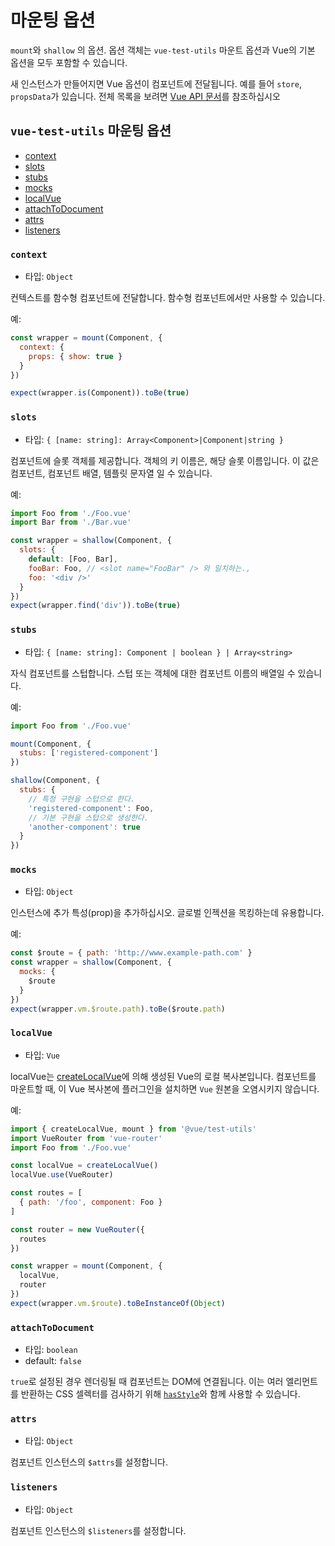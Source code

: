 # 마운팅 옵션

`mount`와 `shallow` 의 옵션. 옵션 객체는 `vue-test-utils` 마운트 옵션과 Vue의 기본 옵션을 모두 포함할 수 있습니다.

새 인스턴스가 만들어지면 Vue 옵션이 컴포넌트에 전달됩니다. 예를 들어 `store`, `propsData`가 있습니다. 전체 목록을 보려면 [Vue API 문서](https://vuejs.org/v2/api/)를 참조하십시오

## `vue-test-utils` 마운팅 옵션

- [context](#context)
- [slots](#slots)
- [stubs](#stubs)
- [mocks](#mocks)
- [localVue](#localvue)
- [attachToDocument](#attachtodocument)
- [attrs](#attrs)
- [listeners](#listeners)

### `context`

- 타입: `Object`

컨텍스트를 함수형 컴포넌트에 전달합니다. 함수형 컴포넌트에서만 사용할 수 있습니다.

예:

```js
const wrapper = mount(Component, {
  context: {
    props: { show: true }
  }
})

expect(wrapper.is(Component)).toBe(true)
```

### `slots`

- 타입: `{ [name: string]: Array<Component>|Component|string }`

컴포넌트에 슬롯 객체를 제공합니다. 객체의 키 이름은, 해당 슬롯 이름입니다. 이 값은 컴포넌트, 컴포넌트 배열, 템플릿 문자열 일 수 있습니다.

예:

```js
import Foo from './Foo.vue'
import Bar from './Bar.vue'

const wrapper = shallow(Component, {
  slots: {
    default: [Foo, Bar],
    fooBar: Foo, // <slot name="FooBar" /> 와 일치하는.,
    foo: '<div />'
  }
})
expect(wrapper.find('div')).toBe(true)
```

### `stubs`

- 타입: `{ [name: string]: Component | boolean } | Array<string>`

자식 컴포넌트를 스텁합니다. 스텁 또는 객체에 대한 컴포넌트 이름의 배열일 수 있습니다.

예:

```js
import Foo from './Foo.vue'

mount(Component, {
  stubs: ['registered-component']
})

shallow(Component, {
  stubs: {
    // 특정 구현을 스텁으로 한다.
    'registered-component': Foo,
    // 기본 구현을 스텁으로 생성한다.
    'another-component': true
  }
})
```

### `mocks`

- 타입: `Object`

인스턴스에 추가 특성(prop)을 추가하십시오. 글로벌 인젝션을 목킹하는데 유용합니다.

예:

```js
const $route = { path: 'http://www.example-path.com' }
const wrapper = shallow(Component, {
  mocks: {
    $route
  }
})
expect(wrapper.vm.$route.path).toBe($route.path)
```

### `localVue`

- 타입: `Vue`

localVue는 [createLocalVue](./createLocalVue.md)에 의해 생성된 Vue의 로컬 복사본입니다. 컴포넌트를 마운트할 때, 이 Vue 복사본에 플러그인을 설치하면 `Vue` 원본을 오염시키지 않습니다.

예:

```js
import { createLocalVue, mount } from '@vue/test-utils'
import VueRouter from 'vue-router'
import Foo from './Foo.vue'

const localVue = createLocalVue()
localVue.use(VueRouter)

const routes = [
  { path: '/foo', component: Foo }
]

const router = new VueRouter({
  routes
})

const wrapper = mount(Component, {
  localVue,
  router
})
expect(wrapper.vm.$route).toBeInstanceOf(Object)
```

### `attachToDocument`

- 타입: `boolean`
- default: `false`

`true`로 설정된 경우 렌더링될 때 컴포넌트는 DOM에 연결됩니다. 이는 여러 엘리먼트를 반환하는 CSS 셀렉터를 검사하기 위해 [`hasStyle`](wrapper/hasStyle.md)와 함께 사용할 수 있습니다.

### `attrs`

- 타입: `Object`

컴포넌트 인스턴스의 `$attrs`를 설정합니다.

### `listeners`

- 타입: `Object`

컴포넌트 인스턴스의 `$listeners`를 설정합니다.
